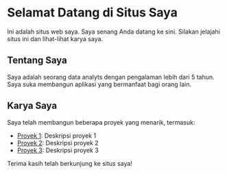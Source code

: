 # Selamat Datang di Situs Saya

Ini adalah situs web saya. Saya senang Anda datang ke sini. Silakan jelajahi situs ini dan lihat-lihat karya saya.

## Tentang Saya

Saya adalah seorang data analyts dengan pengalaman lebih dari 5 tahun. Saya suka membangun aplikasi yang bermanfaat bagi orang lain.

## Karya Saya

Saya telah membangun beberapa proyek yang menarik, termasuk:

- [Proyek 1](/proyek1): Deskripsi proyek 1
- [Proyek 2](/proyek2): Deskripsi proyek 2
- [Proyek 3](/proyek3): Deskripsi proyek 3

Terima kasih telah berkunjung ke situs saya!
